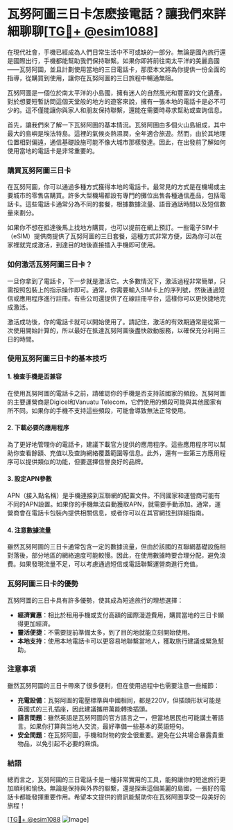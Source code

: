 # 瓦努阿圖三日卡怎麽接電話？讓我們來詳細聊聊[[TG💪+ @esim1088](https://t.me/s/esim1088)]

在現代社會，手機已經成為人們日常生活中不可或缺的一部分。無論是國內旅行還是國際出行，手機都能幫助我們保持聯繫。如果你即將前往南太平洋的美麗島國——瓦努阿圖，並且計劃使用當地的三日電話卡，那麼本文將為你提供一份全面的指導，從購買到使用，讓你在瓦努阿圖的三日旅程中暢通無阻。

瓦努阿圖是一個位於南太平洋的小島國，擁有迷人的自然風光和豐富的文化遺產。對於想要短暫訪問這個天堂般的地方的遊客來說，擁有一張本地的電話卡是必不可少的。這不僅能讓你與家人和朋友保持聯繫，還能在需要時尋求幫助或查詢信息。

首先，讓我們來了解一下瓦努阿圖的基本情況。瓦努阿圖由多個火山島組成，其中最大的島嶼是埃法特島。這裡的氣候炎熱濕潤，全年適合旅遊。然而，由於其地理位置相對偏遠，通信基礎設施可能不像大城市那樣發達。因此，在出發前了解如何使用當地的電話卡是非常重要的。

### 購買瓦努阿圖三日卡

在瓦努阿圖，你可以通過多種方式獲得本地的電話卡。最常見的方式是在機場或主要城市的零售店購買。許多大型機場都設有專門的攤位出售各種通信產品，包括電話卡。這些電話卡通常分為不同的套餐，根據數據流量、語音通話時間以及短信數量來劃分。

如果你不想在抵達後馬上找地方購買，也可以提前在網上預訂。一些電子SIM卡（eSIM）提供商提供了瓦努阿圖的三日套餐，這種方式非常方便，因為你可以在家裡就完成激活，到達目的地後直接插入手機即可使用。

### 如何激活瓦努阿圖三日卡？

一旦你拿到了電話卡，下一步就是激活它。大多數情況下，激活過程非常簡單，只需按照包裝上的指示操作即可。通常，你需要輸入SIM卡上的序列號，然後通過短信或應用程序進行註冊。有些公司還提供了在線註冊平台，這樣你可以更快捷地完成激活。

激活成功後，你的電話卡就可以開始使用了。請記住，激活的有效期通常是從第一次使用開始計算的，所以最好在抵達瓦努阿圖後盡快啟動服務，以確保充分利用三日的時間。

### 使用瓦努阿圖三日卡的基本技巧

#### 1. **檢查手機是否兼容**
在使用瓦努阿圖的電話卡之前，請確認你的手機是否支持該國家的頻段。瓦努阿圖的主要運營商是Digicel和Vanuatu Telecom，它們使用的頻段可能與其他國家有所不同。如果你的手機不支持這些頻段，可能會導致無法正常使用。

#### 2. **下載必要的應用程序**
為了更好地管理你的電話卡，建議下載官方提供的應用程序。這些應用程序可以幫助你查看餘額、充值以及查詢網絡覆蓋範圍等信息。此外，還有一些第三方應用程序可以提供類似的功能，但要選擇信譽良好的品牌。

#### 3. **設定APN參數**
APN（接入點名稱）是手機連接到互聯網的配置文件。不同國家和運營商可能有不同的APN設置。如果你的手機無法自動獲取APN，就需要手動添加。通常，運營商會在電話卡包裝內提供相關信息，或者你可以在其官網找到詳細指南。

#### 4. **注意數據流量**
雖然瓦努阿圖的三日卡通常包含一定的數據流量，但由於該國的互聯網基礎設施相對落後，部分地區的網絡速度可能較慢。因此，在使用數據時要合理分配，避免浪費。如果發現流量不足，可以考慮通過短信或電話聯繫運營商進行充值。

### 瓦努阿圖三日卡的優勢

瓦努阿圖的三日卡具有許多優勢，使其成為短途旅行的理想選擇：

- **經濟實惠**：相比於租用手機或支付高額的國際漫遊費用，購買當地的三日卡顯得更加經濟。
- **靈活便捷**：不需要提前準備太多，到了目的地就能立刻開始使用。
- **本地支持**：使用本地電話卡可以更容易地聯繫當地人，獲取旅行建議或緊急幫助。

### 注意事項

雖然瓦努阿圖的三日卡帶來了很多便利，但在使用過程中也需要注意一些細節：

- **充電設備**：瓦努阿圖的電壓標準與中國相同，都是220V，但插頭形狀可能是英國式的三孔插座，因此建議攜帶萬能轉換插頭。
- **語言問題**：雖然英語是瓦努阿圖的官方語言之一，但當地居民也可能講土著語言。如果你打算與当地人交流，最好準備一些基本的英語短句。
- **安全問題**：在瓦努阿圖，手機和財物的安全很重要。避免在公共場合暴露貴重物品，以免引起不必要的麻煩。

### 結語

總而言之，瓦努阿圖的三日電話卡是一種非常實用的工具，能夠讓你的短途旅行更加順利和愉快。無論是保持與外界的聯繫，還是探索這個美麗的島國，一張好的電話卡都能發揮重要作用。希望本文提供的資訊能幫助你在瓦努阿圖享受一段美好的旅程！

[[TG💪+ @esim1088](https://t.me/s/esim1088) ![Image](https://i.postimg.cc/4NQfJmqS/Snipaste-2025-05-13-00-14-12.png)]